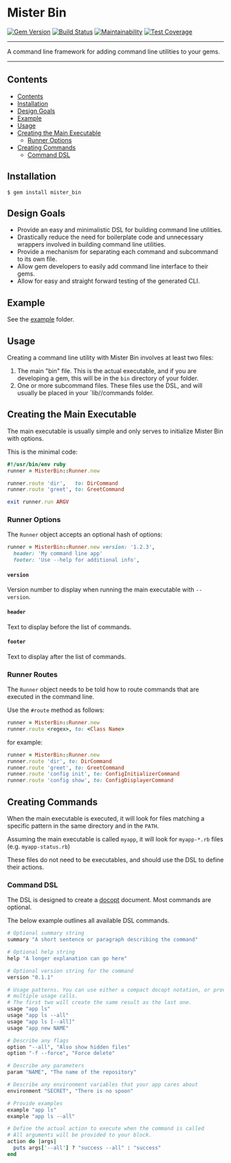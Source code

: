 Mister Bin
==================================================

[![Gem Version](https://badge.fury.io/rb/mister_bin.svg)](https://badge.fury.io/rb/mister_bin)
[![Build Status](https://travis-ci.com/DannyBen/mister_bin.svg?branch=master)](https://travis-ci.com/DannyBen/mister_bin)
[![Maintainability](https://api.codeclimate.com/v1/badges/ae82443a99c2839d8ba8/maintainability)](https://codeclimate.com/github/DannyBen/mister_bin/maintainability)
[![Test Coverage](https://api.codeclimate.com/v1/badges/ae82443a99c2839d8ba8/test_coverage)](https://codeclimate.com/github/DannyBen/mister_bin/test_coverage)

---

A command line framework for adding command line utilities to your gems.

---

Contents
--------------------------------------------------

* [Contents](#contents)
* [Installation](#installation)
* [Design Goals](#design-goals)
* [Example](#example)
* [Usage](#usage)
* [Creating the Main Executable](#creating-the-main-executable)
    * [Runner Options](#runner-options)
* [Creating Commands](#creating-commands)
    * [Command DSL](#command-dsl)


Installation
--------------------------------------------------

    $ gem install mister_bin



Design Goals
--------------------------------------------------

- Provide an easy and minimalistic DSL for building command line utilities.
- Drastically reduce the need for boilerplate code and unnecessary wrappers 
  involved in building command line utilities.
- Provide a mechanism for separating each command and subcommand to its 
  own file.
- Allow gem developers to easily add command line interface to their gems.
- Allow for easy and straight forward testing of the generated CLI.



Example
--------------------------------------------------

See the [example](/example) folder.



Usage
--------------------------------------------------

Creating a command line utility with Mister Bin involves at least two files:

1. The main "bin" file. This is the actual executable, and if you are 
   developing a gem, this will be in the `bin` directory of your folder.
2. One or more subcommand files. These files use the DSL, and will usually be
   placed in your `lib/<your gem>/commands folder.



Creating the Main Executable
--------------------------------------------------

The main executable is usually simple and only serves to initialize Mister 
Bin with options.

This is the minimal code:

```ruby
#!/usr/bin/env ruby
runner = MisterBin::Runner.new

runner.route 'dir',   to: DirCommand
runner.route 'greet', to: GreetCommand

exit runner.run ARGV
```

### Runner Options

The `Runner` object accepts an optional hash of options:

```ruby
runner = MisterBin::Runner.new version: '1.2.3',
  header: 'My command line app'
  footer: 'Use --help for additional info',
```

#### `version`

Version number to display when running the main executable with `--version`.

#### `header`

Text to display before the list of commands.

#### `footer`

Text to display after the list of commands.


### Runner Routes

The `Runner` object needs to be told how to route commands that are executed
in the command line.

Use the `#route` method as follows:

```ruby
runner = MisterBin::Runner.new
runner.route <regex>, to: <Class Name>
```

for example:

```ruby
runner = MisterBin::Runner.new
runner.route 'dir', to: DirCommand
runner.route 'greet', to: GreetCommand
runner.route 'config init', to: ConfigInitializerCommand
runner.route 'config show', to: ConfigDisplayerCommand
```


Creating Commands
--------------------------------------------------

When the main executable is executed, it will look for files matching a 
specific pattern in the same directory and in the `PATH`.

Assuming the main executable is called `myapp`, it will look for 
`myapp-*.rb` files (e.g. `myapp-status.rb`)

These files do not need to be executables, and should use the DSL to define
their actions.



### Command DSL

The DSL is designed to create a [docopt][1] document. Most commands are 
optional.

The below example outlines all available DSL commands.


```ruby
# Optional summary string
summary "A short sentence or paragraph describing the command"

# Optional help string
help "A longer explanation can go here"

# Optional version string for the command
version "0.1.1"

# Usage patterns. You can use either a compact docopt notation, or provide
# multiple usage calls.
# The first two will create the same result as the last one.
usage "app ls"
usage "app ls --all"
usage "app ls [--all]"
usage "app new NAME"

# Describe any flags
option "--all", "Also show hidden files"
option "-f --force", "Force delete"

# Describe any parameters
param "NAME", "The name of the repository"

# Describe any environment variables that your app cares about
environment "SECRET", "There is no spoon"

# Provide examples
example "app ls"
example "app ls --all"

# Define the actual action to execute when the command is called
# All arguments will be provided to your block.
action do |args|
  puts args['--all'] ? "success --all" : "success"
end
```


[1]: http://docopt.org/
